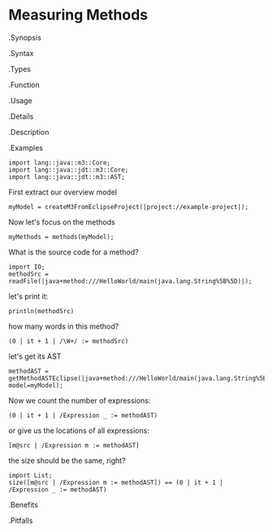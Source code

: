 # Measuring Methods

.Synopsis


.Syntax

.Types

.Function
       
.Usage

.Details

.Description

.Examples

```rascal-shell
import lang::java::m3::Core;
import lang::java::jdt::m3::Core;
import lang::java::jdt::m3::AST;
```
First extract our overview model
```rascal-shell,continue
myModel = createM3FromEclipseProject(|project://example-project|);
```
Now let's focus on the methods
```rascal-shell,continue
myMethods = methods(myModel);
```
What is the source code for a method?
```rascal-shell,continue
import IO;
methodSrc = readFile(|java+method:///HelloWorld/main(java.lang.String%5B%5D)|);
```
let's print it:
```rascal-shell,continue
println(methodSrc)
```
how many words in this method?
```rascal-shell,continue
(0 | it + 1 | /\W+/ := methodSrc)
```
let's get its AST
```rascal-shell,continue
methodAST = getMethodASTEclipse(|java+method:///HelloWorld/main(java.lang.String%5B%5D)|, model=myModel);
```
Now we count the number of expressions:
```rascal-shell,continue
(0 | it + 1 | /Expression _ := methodAST)
```
or give us the locations of all expressions:
```rascal-shell,continue
[m@src | /Expression m := methodAST]
```
the size should be the same, right?
```rascal-shell,continue
import List;
size([m@src | /Expression m := methodAST]) == (0 | it + 1 | /Expression _ := methodAST)
```

.Benefits

.Pitfalls

